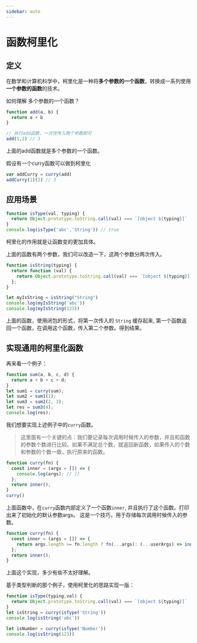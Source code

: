 ```yaml
---
sidebar: auto
---
```


# 函数柯里化

## 定义
在数学和计算机科学中，柯里化是一种将**多个参数的一个函数**，转换成一系列使用**一个参数的函数**的技术。

如何理解 多个参数的一个函数？

```js
function add(a, b) {
  return a + b
}

// 执行add函数，一次性传入两个参数即可
add(1,2) // 3
```
上面的add函数就是多个参数的一个函数。

假设有一个curry函数可以做到柯里化
```js
var addCurry = curry(add)
addCurry(1)(2) // 3
```

## 应用场景
```js
function isType(val, typing) {
  return Object.prototype.toString.call(val) === `[object ${typing}]`
}
console.log(isType('abc','String')) // true
```

柯里化的作用就是让函数变的更加具体。

上面的函数有两个参数，我们可以改造一下，这两个参数分两次传入。

```js
function isString(typing) {
  return function (val) {
    return Object.prototype.toString.call(val) === `[object ${typing}]`;
  };
}

let myIsString = isString("String")
console.log(myIsString('abc'))
console.log(myIsString(123))
```

上面的函数，使用闭包的形式，将第一次传入的 `String` 缓存起来, 第一个函数返回一个函数，在调用这个函数，传入第二个参数。得到结果。


## 实现通用的柯里化函数
再来看一个例子：
```js
function sum(a, b, c, d) {
  return a + b + c + d;
}
let sum1 = curry(sum);
let sum2 = sum1(1);
let sum3 = sum2(2, 3);
let res = sum3(4);
console.log(res);
```
我们想要实现上述例子中的`curry`函数。

>这里面有一个关键的点：我们要记录每次调用时候传入的参数，并且和函数的参数个数进行比较。如果不满足总个数，就返回新函数，如果传入的个数和参数的个数一致，执行原来的函数。

```js
function curry(fn) {
  const inner = (args = []) => {
    console.log(args); // []
  };
  return inner();
}
curry()
```

上面函数中，在`curry`函数内部定义了一个函数`inner`, 并且执行了这个函数。打印出来了初始化的默认参数args。
这是一个技巧，用于存储每次调用时候传入的参数。

```js
function curry(fn) {
  const inner = (args = []) => {
    return args.length >= fn.length ? fn(...args): (...userArgs) => inner([...args,...userArgs])
  };
  return inner();
}
```

上面这个实现，多少有些不太好理解。

基于类型判断的那个例子，使用柯里化的思路实现一版：

```js
function isType(typing,val) {
  return Object.prototype.toString.call(val) === `[object ${typing}]`
}
let isString = curry(isType('String'))
console.log(isString('abc'))

let isNumber = curry(isType('Number'))
console.log(isString(123))
```














